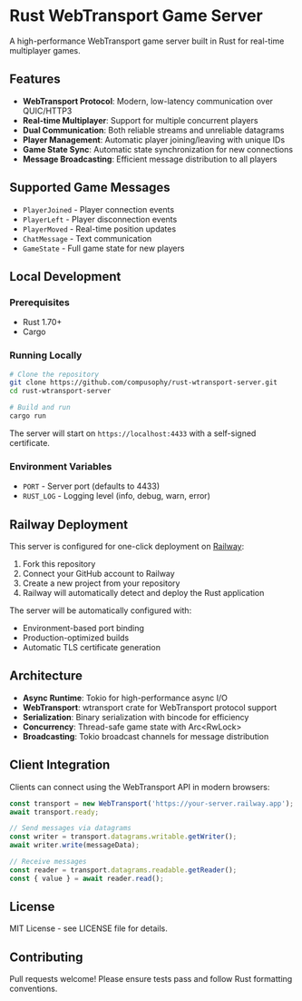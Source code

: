 # Rust WebTransport Game Server

A high-performance WebTransport game server built in Rust for real-time multiplayer games.

## Features

- **WebTransport Protocol**: Modern, low-latency communication over QUIC/HTTP3
- **Real-time Multiplayer**: Support for multiple concurrent players
- **Dual Communication**: Both reliable streams and unreliable datagrams
- **Player Management**: Automatic player joining/leaving with unique IDs
- **Game State Sync**: Automatic state synchronization for new connections
- **Message Broadcasting**: Efficient message distribution to all players

## Supported Game Messages

- `PlayerJoined` - Player connection events
- `PlayerLeft` - Player disconnection events  
- `PlayerMoved` - Real-time position updates
- `ChatMessage` - Text communication
- `GameState` - Full game state for new players

## Local Development

### Prerequisites

- Rust 1.70+ 
- Cargo

### Running Locally

```bash
# Clone the repository
git clone https://github.com/compusophy/rust-wtransport-server.git
cd rust-wtransport-server

# Build and run
cargo run
```

The server will start on `https://localhost:4433` with a self-signed certificate.

### Environment Variables

- `PORT` - Server port (defaults to 4433)
- `RUST_LOG` - Logging level (info, debug, warn, error)

## Railway Deployment

This server is configured for one-click deployment on [Railway](https://railway.app):

1. Fork this repository
2. Connect your GitHub account to Railway
3. Create a new project from your repository
4. Railway will automatically detect and deploy the Rust application

The server will be automatically configured with:
- Environment-based port binding
- Production-optimized builds
- Automatic TLS certificate generation

## Architecture

- **Async Runtime**: Tokio for high-performance async I/O
- **WebTransport**: wtransport crate for WebTransport protocol support
- **Serialization**: Binary serialization with bincode for efficiency
- **Concurrency**: Thread-safe game state with Arc<RwLock<HashMap>>
- **Broadcasting**: Tokio broadcast channels for message distribution

## Client Integration

Clients can connect using the WebTransport API in modern browsers:

```javascript
const transport = new WebTransport('https://your-server.railway.app');
await transport.ready;

// Send messages via datagrams
const writer = transport.datagrams.writable.getWriter();
await writer.write(messageData);

// Receive messages
const reader = transport.datagrams.readable.getReader();
const { value } = await reader.read();
```

## License

MIT License - see LICENSE file for details.

## Contributing

Pull requests welcome! Please ensure tests pass and follow Rust formatting conventions. 